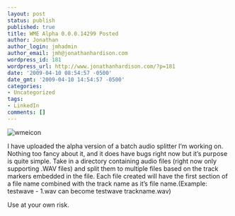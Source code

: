 ```yaml
---
layout: post
status: publish
published: true
title: WME Alpha 0.0.0.14299 Posted
author: Jonathan
author_login: jmhadmin
author_email: jmh@jonathanhardison.com
wordpress_id: 181
wordpress_url: http://www.jonathanhardison.com/?p=181
date: '2009-04-10 08:54:57 -0500'
date_gmt: '2009-04-10 14:54:57 -0500'
categories:
- Uncategorized
tags:
- LinkedIn
comments: []
---
```

![wmeicon]({{site.base}}/imagecontent/2009/04/wmeicon1.png)

I have uploaded the alpha version of a batch audio splitter I’m working on. Nothing too fancy about it, and it does have bugs right now but it’s purpose is quite simple. Take in a directory containing audio files (right now only supporting .WAV files) and split them to multiple files based on the track markers embedded in the file. Each file created will have the first section of a file name combined with the track name as it’s file name.(Example: testwave - 1.wav can become testwave trackname.wav)

Use at your own risk.
